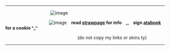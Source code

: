 *** 
  ⠀  ⠀  ⠀  ⠀  ⠀  ⠀  ⠀  ⠀  ⠀  ⠀  ![image](https://i.ibb.co/d2RnRHX/IMG-1164.jpg)
   ⠀ ⠀ 

   ⠀ ⠀ ⠀ ⠀ ⠀ ⠀ ⠀ ⠀ ⠀ ⠀![image](https://wilardo.crd.co/assets/images/gallery02/e4f0ac29_original.gif?v=a9ab673e)⠀ **read [strawpage](https://pyjamaparty.straw.page) for info ⠀,, ⠀sign [atabook](https://melomanie.atabook.org/) for a cookie ^_^**

⠀ ⠀ ⠀⠀ ⠀ ⠀ ⠀  ⠀ ⠀⠀ ⠀⠀ ⠀⠀ ⠀⠀ ⠀⠀(do not copy my links or skins ty)
***
